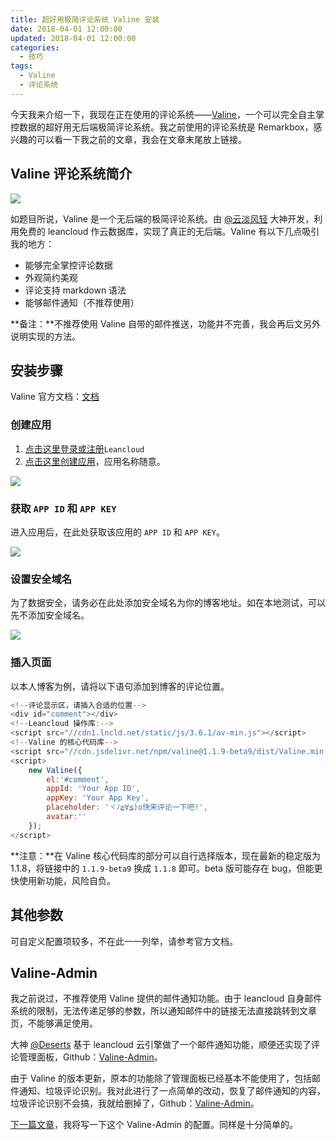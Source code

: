 ```yaml
---
title: 超好用极简评论系统 Valine 安装
date: 2018-04-01 12:00:00
updated: 2018-04-01 12:00:00
categories:
  - 技巧
tags:
  - Valine
  - 评论系统
---
```


今天我来介绍一下，我现在正在使用的评论系统——[Valine](https://valine.js.org/)，一个可以完全自主掌控数据的超好用无后端极简评论系统。我之前使用的评论系统是 Remarkbox，感兴趣的可以看一下我之前的文章，我会在文章末尾放上链接。

<!--more-->

## Valine 评论系统简介

![](https://img.iszy.xyz/20190318221214.png)

如题目所说，Valine 是一个无后端的极简评论系统。由 [@云淡风轻](https://ioliu.cn/) 大神开发，利用免费的 leancloud 作云数据库，实现了真正的无后端。Valine 有以下几点吸引我的地方：

- 能够完全掌控评论数据
- 外观简约美观
- 评论支持 markdown 语法
- 能够邮件通知（不推荐使用）

**备注：**不推荐使用 Valine 自带的邮件推送，功能并不完善，我会再后文另外说明实现的方法。

## 安装步骤

Valine 官方文档：[文档](https://valine.js.org/quickstart/)

### 创建应用

1. [点击这里登录或注册](https://leancloud.cn/dashboard/login.html#/signup)`Leancloud`
2. [点击这里创建应用](https://leancloud.cn/dashboard/applist.html#/newapp)，应用名称随意。

![](https://img.iszy.xyz/20190318221231.png)

### 获取 `APP ID` 和 `APP KEY`

进入应用后，在此处获取该应用的 `APP ID` 和 `APP KEY`。

![](https://img.iszy.xyz/20190318221242.png)

### 设置安全域名

为了数据安全，请务必在此处添加安全域名为你的博客地址。如在本地测试，可以先不添加安全域名。

![](https://img.iszy.xyz/20190318221253.png)

### 插入页面

以本人博客为例，请将以下语句添加到博客的评论位置。

```js
<!--评论显示区，请插入合适的位置-->
<div id="comment"></div>
<!--Leancloud 操作库:-->
<script src="//cdn1.lncld.net/static/js/3.6.1/av-min.js"></script>
<!--Valine 的核心代码库-->
<script src="//cdn.jsdelivr.net/npm/valine@1.1.9-beta9/dist/Valine.min.js"></script>
<script>
    new Valine({
        el:'#comment',
        appId: 'Your App ID',
        appKey: 'Your App Key',
        placeholder: 'ヾﾉ≧∀≦)o快来评论一下吧!',
        avatar:''
    });
</script>
```

**注意：**在 Valine 核心代码库的部分可以自行选择版本，现在最新的稳定版为 1.1.8，将链接中的 `1.1.9-beta9` 换成 `1.1.8` 即可。beta 版可能存在 bug，但能更快使用新功能，风险自负。

## 其他参数

可自定义配置项较多，不在此一一列举，请参考官方文档。

## Valine-Admin

我之前说过，不推荐使用 Valine 提供的邮件通知功能。由于 leancloud 自身邮件系统的限制，无法传递足够的参数，所以通知邮件中的链接无法直接跳转到文章页，不能够满足使用。

大神 [@Deserts](https://panjunwen.com) 基于 leancloud 云引擎做了一个邮件通知功能，顺便还实现了评论管理面板，Github：[Valine-Admin](https://github.com/panjunwen/Valine-Admin)。

由于 Valine 的版本更新，原本的功能除了管理面板已经基本不能使用了，包括邮件通知、垃圾评论识别。我对此进行了一点简单的改动，恢复了邮件通知的内容，垃圾评论识别不会搞，我就给删掉了，Github：[Valine-Admin](https://github.com/ZvonimirSun/Valine-Admin)。

[下一篇文章](/2018/04/01/Valine-Admin/)，我将写一下这个 Valine-Admin 的配置。同样是十分简单的。
